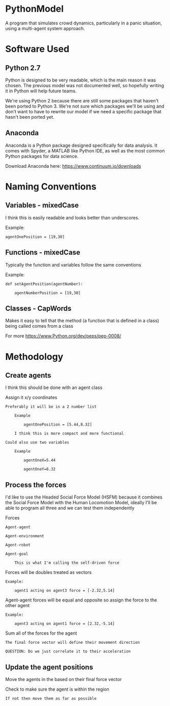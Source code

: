 # PythonModel
A program that simulates crowd dynamics, particularly in a panic situation, using a multi-agent system approach.

# Software Used

## Python 2.7

Python is designed to be very readable, which is the main reason it was chosen.  The previous model was not documented well, so hopefully writing it in Python will help future teams.

We're using Python 2 because there are still some packages that haven't been ported to Python 3. We're not sure which packages we'll be using and don't want to have to rewrite our model if we need a specific package that hasn't been ported yet.

## Anaconda

Anaconda is a Python package designed specifically for data analysis. It comes with Spyder, a MATLAB like Python IDE, as well as the most common Python packages for data science.

Download Anaconda here: https://www.continuum.io/downloads
	
# Naming Conventions

## Variables - mixedCase
I think this is easily readable and looks better than underscores.

Example:

	agentOnePosition = [19,30]
		
## Functions - mixedCase
Typically the function and variables follow the same conventions

Example:

	def setAgentPosition(agentNumber):
	
		agentNumberPosition = [19,30]
			
## Classes - CapWords
Makes it easy to tell that the method (a function that is defined in a class) being called comes from a class
	
For more https://www.Python.org/dev/peps/pep-0008/

# Methodology
## Create agents

I think this should be done with an agent class

Assign it x/y coordinates

	Preferably it will be in a 2 number list
	
		Example
		
			agentOnePosition = [5.44,8.32]
			
		I think this is more compact and more functional
		
	Could also use two variables 
	
		Example
		
			agentOneX=5.44
			
			agentOneY=8.32
		
## Process the forces

I'd like to use the Headed Social Force Model (HSFM) because it combines the Social Force Model with the Human Locomotion Model, ideally I'll be able to program all three and we can test them independently

Forces

	Agent-agent
	
	Agent-environment
	
	Agent-robot
	
	Agent-goal
	
		This is what I'm calling the self-driven force
		
Forces will be doubles treated as vectors

	Example:
	
		agent1 acting on agent3 force = [-2.32,5.14]
	
Agent-agent forces will be equal and opposite so assign the force to the other agent

	Example:
	
		agent3 acting on agent1 force = [2.32,-5.14]
	
Sum all of the forces for the agent

	The final force vector will define their movement direction
	
	QUESTION: Do we just correlate it to their acceleration

## Update the agent positions
Move the agents in the based on their final force vector

Check to make sure the agent is within the region

	If not then move them as far as possible
	